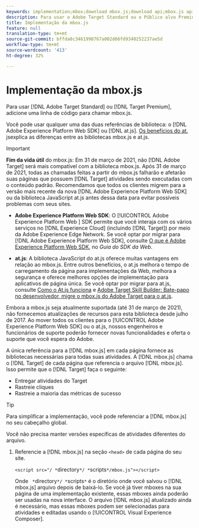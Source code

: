 ```yaml
---
keywords: implementation;mbox;download mbox.js;download api;mbox.js api
description: Para usar o Adobe Target Standard ou o Público alvo Premium, adicione uma linha de código para chamar mbox.js.
title: Implementação da mbox.js
feature: null
translation-type: tm+mt
source-git-commit: bffda8c3461998767a002d66fd9340252237ae5d
workflow-type: tm+mt
source-wordcount: '413'
ht-degree: 32%

---
```



# Implementação da mbox.js

Para usar [!DNL Adobe Target Standard] ou [!DNL Target Premium], adicione uma linha de código para chamar mbox.js.

Você pode usar qualquer uma das duas referências de biblioteca: o [!DNL Adobe Experience Platform Web SDK] ou [!DNL at.js]. [Os benefícios do at.](/help/c-implementing-target/c-implementing-target-for-client-side-web/t-mbox-download/c-target-atjs-implementation/target-atjs-implementation.md#benefits) jsexplica as diferenças entre as bibliotecas mbox.js e at.js.

>[!IMPORTANT]
>
>**Fim da vida útil** do mbox.js: Em 31 de março de 2021, não  [!DNL Adobe Target] será mais compatível com a biblioteca mbox.js. Após 31 de março de 2021, todas as chamadas feitas a partir do mbox.js falharão e afetarão suas páginas que possuem [!DNL Target] atividades sendo executadas com o conteúdo padrão. Recomendamos que todos os clientes migrem para a versão mais recente da nova [!DNL Adobe Experience Platform Web SDK] ou da biblioteca JavaScript at.js antes dessa data para evitar possíveis problemas com seus sites.
>
>* **Adobe Experience Platform Web SDK**: O  [!UICONTROL Adobe Experience Platform Web ] SDK permite que você interaja com os vários serviços no  [!DNL Experience Cloud] (incluindo  [!DNL Target]) por meio da Adobe Experience Edge Network. Se você optar por migrar para [!DNL Adobe Experience Platform Web SDK], consulte [O que é Adobe Experience Platform Web SDK](/help/c-implementing-target/c-implementing-target-for-client-side-web/aep-web-sdk.md), no *Guia do SDK da Web*.
   >
   >
* **at.js**: A biblioteca JavaScript do at.js oferece muitas vantagens em relação ao mbox.js. Entre outros benefícios, o at.js melhora o tempo de carregamento da página para implementações da Web, melhora a segurança e oferece melhores opções de implementação para aplicativos de página única. Se você optar por migrar para at.js, consulte [Como o At.js funciona](/help/c-implementing-target/c-implementing-target-for-client-side-web/c-how-atjs-works/how-atjs-works.md) e [Adobe Target Skill Builder: Bate-papo no desenvolvedor, migre o mbox.js do Adobe Target para o at.js](https://seminars.adobeconnect.com/ptdo6mfo6qn6/?proto=true).
>
>
Embora a mbox.js seja atualmente suportada (até 31 de março de 2021), não fornecemos atualizações de recursos para esta biblioteca desde julho de 2017. Ao mover todos os clientes para o [!UICONTROL Adobe Experience Platform Web SDK] ou o at.js, nossos engenheiros e funcionários de suporte poderão fornecer novas funcionalidades e oferta o suporte que você espera do Adobe.

A única referência para a [!DNL mbox.js] em cada página fornece as bibliotecas necessárias para todas suas atividades. A [!DNL mbox.js] chama o [!DNL Target] de cada página que referencia o arquivo [!DNL mbox.js]. Isso permite que o [!DNL Target] faça o seguinte:

* Entregar atividades do Target
* Rastreie cliques
* Rastreie a maioria das métricas de sucesso

>[!TIP]
>
>Para simplificar a implementação, você pode referenciar a [!DNL mbox.js] no seu cabeçalho global.

Você não precisa manter versões específicas de atividades diferentes do arquivo.

1. Referencie a [!DNL mbox.js] na seção `<head>` de cada página do seu site.

   `<script src="/ *`directory`*/ *`scripts`*/mbox.js"></script>`

   Onde ` *`directory`*/ *`scripts`*` é o diretório onde você salvou o [!DNL mbox.js] arquivo depois de baixá-lo. 
Se você já tiver mboxes na sua página de uma implementação existente, essas mboxes ainda poderão ser usadas na nova interface. O arquivo [!DNL mbox.js] atualizado ainda é necessário, mas essas mboxes podem ser selecionadas para atividades e editadas usando o [!UICONTROL Visual Experience Composer].